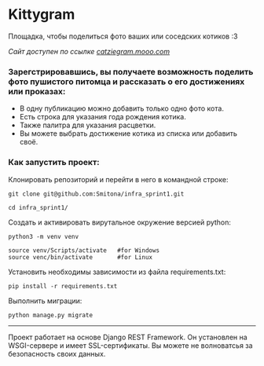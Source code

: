 # Kittygram
Площадка, чтобы поделиться фото ваших или соседских котиков :3


*Сайт доступен по ссылке [catziegram.mooo.com](https://catziegram.mooo.com)*


### Зарегстрировавшись, вы получаете возможность поделить фото пушистого питомца и рассказать о его достижениях или проказах:
* В одну публикацию можно добавить только одно фото кота.
* Есть строка для указания года рождения котика.
* Также палитра для указания расцветки.
* Вы можете выбрать достижение котика из списка или добавить своё.


### Как запустить проект:

Клонировать репозиторий и перейти в него в командной строке:
```
git clone git@github.com:Smitona/infra_sprint1.git
```
```
cd infra_sprint1/
```

Создать и активировать вирутальное окружение версией python:
```
python3 -m venv venv
```

```
source venv/Scripts/activate   #for Windows
source venc/bin/activate       #for Linux
```

Установить необходимы зависимости из файла requirements.txt:
```
pip install -r requirements.txt
```

Выполнить миграции:
```
python manage.py migrate
```

_____________________________________________________________________________________________________________________________________________

Проект работает на основе Django REST Framework. Он установлен на WSGI-сервере и имеет SSL-сертификаты. Вы можете не волноватсья за безопасность своих данных.
